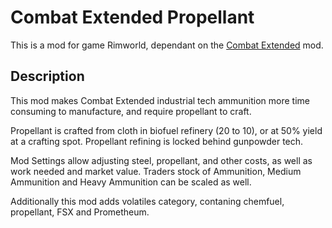 # Combat Extended Propellant

This is a mod for game Rimworld, dependant on the [Combat Extended](https://github.com/CombatExtended-Continued/CombatExtended) mod.


## Description
This mod makes Combat Extended industrial tech ammunition more time consuming to manufacture, and require propellant to craft.

Propellant is crafted from cloth in biofuel refinery (20 to 10), or at 50% yield at a crafting spot. Propellant refining is locked behind gunpowder tech.

Mod Settings allow adjusting steel, propellant, and other costs, as well as work needed and market value.
Traders stock of Ammunition, Medium Ammunition and Heavy Ammunition can be scaled as well.

Additionally this mod adds volatiles category, contaning chemfuel, propellant, FSX and Prometheum.